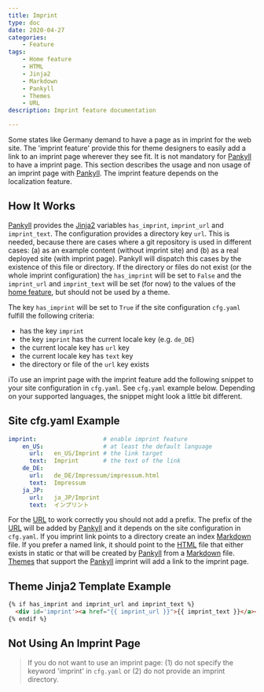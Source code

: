 ```yaml
---
title: Imprint
type: doc
date: 2020-04-27
categories:
    - Feature
tags:
    - Home feature
    - HTML
    - Jinja2
    - Markdown
    - Pankyll
    - Themes
    - URL
description: Imprint feature documentation

---
```


Some states like Germany demand to have a page as in imprint for the web site.
The 'imprint feature' provide this for theme designers to easily add a link to
an imprint page wherever they see fit.  It is not mandatory for [Pankyll] to
have a imprint page. This section describes the usage and non usage of an
imprint page with [Pankyll]. The imprint feature depends on the localization
feature.

## How It Works

[Pankyll] provides the [Jinja2] variables  `has_imprint`, `imprint_url` and
`imprint_text`. The configuration provides a directory key `url`. This is
needed, because there are cases where a git repository is used in different
cases: (a) as an example content (without imprint site) and (b) as a real
deployed site (with imprint page). Pankyll will dispatch this cases by the
existence of this file or directory. If the directory or files do not exist (or
the whole imprint configuration) the `has_imprint` will be set to `False` and
the `imprint_url` and `imprint_text` will be set (for now) to the values of the
[home feature], but should not be used by a theme.

The key `has_imprint` will be set to `True` if the site
configuration `cfg.yaml` fulfill the following criteria:

* has the key `imprint`
* the key `imprint` has the current locale key (e.g. `de_DE`)
* the current locale key has `url` key
* the current locale key has `text` key
* the directory or file of the `url` key exists

iTo use an imprint page with the imprint feature add the following snippet to
your site configuration in `cfg.yaml`. See `cfg.yaml` example below. Depending
on your supported languages, the snippet might look a little bit different.

## Site cfg.yaml Example

```yaml
imprint:                   # enable imprint feature
    en_US:                 # at least the default language
      url:   en_US/Imprint # the link target
      text:  Imprint       # the text of the link
    de_DE:
      url:   de_DE/Impressum/impressum.html
      text:  Impressum
    ja_JP:
      url:   ja_JP/Imprint
      text:  インプリント
```

For the [URL] to work correctly you should not add a prefix. The prefix of the
[URL] will be added by [Pankyll] and it depends on the site configuration in
`cfg.yaml`. If you imprint link points to a directory create an index
[Markdown] file. If you prefer a named link, it should point to the [HTML] file
that either exists in static or that will be created by [Pankyll] from a
[Markdown] file. [Themes] that support the [Pankyll] imprint will add a link to
the imprint page.

## Theme Jinja2 Template Example

```html
{% if has_imprint and imprint_url and imprint_text %}
  <div id='imprint'><a href="{{ imprint_url }}">{{ imprint_text }}</a></div>
{% endif %}

```

## Not Using An Imprint Page

> If you do not want to use an imprint page: (1) do not specify the keyword
> 'imprint' in `cfg.yaml` or (2) do not provide an imprint directory.

[Home feature]: /en_US/Documentation/Features/home.html
[HTML]: https://en.wikipedia.org/wiki/HTML
[Jinja2]: https://palletsprojects.com/p/jinja/
[Markdown]: https://en.wikipedia.org/wiki/Markdown
[Pankyll]: https://www.pankyll.org/
[Themes]: /en_US/Pankyll-Themes/
[URL]: https://en.wikipedia.org/wiki/URL
